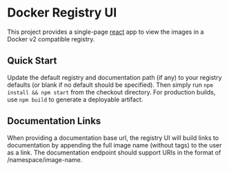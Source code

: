 # Docker Registry UI #

This project provides a single-page [react](https://facebook.github.io/react/) app to view the images in a Docker v2 compatible registry.

## Quick Start ##

Update the default registry and documentation path (if any) to your registry defaults (or blank if no default should be specified).  Then simply run `npm install && npm start` from the checkout directory.  For production builds, use `npm build` to generate a deployable artifact.

## Documentation Links ##

When providing a documentation base url, the registry UI will build links to documentation by appending the full image name (without tags) to the user as a link.  The documentation endpoint should support URIs in the format of <baseURL>/namespace/image-name.

